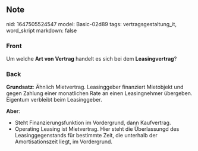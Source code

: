 ## Note
nid: 1647505524547
model: Basic-02d89
tags: vertragsgestaltung_it, word_skript
markdown: false

### Front
Um welche <b>Art von Vertrag</b> handelt es sich bei dem <b>Leasingvertrag</b>?

### Back
<b>Grundsatz</b>:
Ähnlich Mietvertrag. Leasinggeber finanziert Mietobjekt und gegen Zahlung einer monatlichen Rate an einen Leasingnehmer übergeben. Eigentum verbleibt beim Leasinggeber.

<b>Aber</b>:
<ul><li>Steht Finanzierungsfunktion im Vordergrund, dann Kaufvertrag. </li><li>Operating Leasing ist Mietvertrag. Hier steht die Überlassungd des Leasinggegenstands für bestimmte Zeit, die unterhalb der Amortisationszeit liegt, im Vordergrund.</li></ul>
